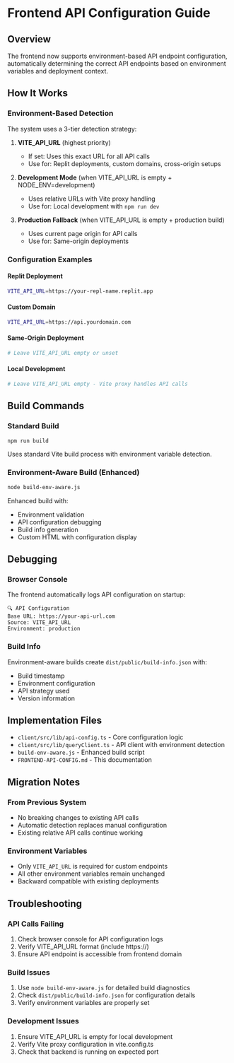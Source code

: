 # Frontend API Configuration Guide

## Overview

The frontend now supports environment-based API endpoint configuration, automatically determining the correct API endpoints based on environment variables and deployment context.

## How It Works

### Environment-Based Detection

The system uses a 3-tier detection strategy:

1. **VITE_API_URL** (highest priority)
   - If set: Uses this exact URL for all API calls
   - Use for: Replit deployments, custom domains, cross-origin setups

2. **Development Mode** (when VITE_API_URL is empty + NODE_ENV=development)
   - Uses relative URLs with Vite proxy handling
   - Use for: Local development with `npm run dev`

3. **Production Fallback** (when VITE_API_URL is empty + production build)
   - Uses current page origin for API calls
   - Use for: Same-origin deployments

### Configuration Examples

#### Replit Deployment
```bash
VITE_API_URL=https://your-repl-name.replit.app
```

#### Custom Domain
```bash
VITE_API_URL=https://api.yourdomain.com
```

#### Same-Origin Deployment
```bash
# Leave VITE_API_URL empty or unset
```

#### Local Development
```bash
# Leave VITE_API_URL empty - Vite proxy handles API calls
```

## Build Commands

### Standard Build
```bash
npm run build
```
Uses standard Vite build process with environment variable detection.

### Environment-Aware Build (Enhanced)
```bash
node build-env-aware.js
```
Enhanced build with:
- Environment validation
- API configuration debugging
- Build info generation
- Custom HTML with configuration display

## Debugging

### Browser Console
The frontend automatically logs API configuration on startup:
```
🔍 API Configuration
Base URL: https://your-api-url.com
Source: VITE_API_URL
Environment: production
```

### Build Info
Environment-aware builds create `dist/public/build-info.json` with:
- Build timestamp
- Environment configuration
- API strategy used
- Version information

## Implementation Files

- `client/src/lib/api-config.ts` - Core configuration logic
- `client/src/lib/queryClient.ts` - API client with environment detection
- `build-env-aware.js` - Enhanced build script
- `FRONTEND-API-CONFIG.md` - This documentation

## Migration Notes

### From Previous System
- No breaking changes to existing API calls
- Automatic detection replaces manual configuration
- Existing relative API calls continue working

### Environment Variables
- Only `VITE_API_URL` is required for custom endpoints
- All other environment variables remain unchanged
- Backward compatible with existing deployments

## Troubleshooting

### API Calls Failing
1. Check browser console for API configuration logs
2. Verify VITE_API_URL format (include https://)
3. Ensure API endpoint is accessible from frontend domain

### Build Issues
1. Use `node build-env-aware.js` for detailed build diagnostics
2. Check `dist/public/build-info.json` for configuration details
3. Verify environment variables are properly set

### Development Issues
1. Ensure VITE_API_URL is empty for local development
2. Verify Vite proxy configuration in vite.config.ts
3. Check that backend is running on expected port